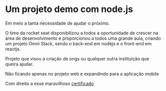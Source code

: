 # Um projeto demo com node.js

Em meio a tanta necessidade de ajudar o próximo.

O time da rocket seat disponibilizou a todos a oportunidade de crescer na área de desenvolvimento e proporcionou a todos uma grande aula, criando um  projeto Omni Stack, sendo o back-end em nodejs e o front-end em reactjs.

Projeto que visou a criação de ongs ou qualquer outra instituição que queira ajudar.

Não ficando apenas no projeto web e expandindo para a aplicação mobile 

Com direito a esse maravilhoso [certificado](/assets/miike_miike%40hotmail.com.pdf)

